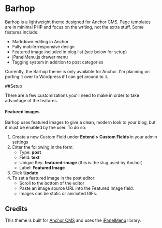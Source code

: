 # Barhop
Barhop is a lightweight theme designed for Anchor CMS. Page templates are in minimal PHP and focus on the writing, not the extra stuff. Some features include:

- Markdown editing in Anchor
- Fully mobile-responsive design
- Featured image included in blog list (see below for setup)
- jPanelMenu.js drawer menu
- Tagging system in addition to post categories

Currently, the Barhop theme is only available for Anchor. I'm planning on porting it over to Wordpress if I can get around to it.

##Setup

There are a few customizations you'll need to make in order to take advantage of the features.

#### Featured Images
Barhop uses featured images to give a clean, modern look to your blog, but it must be enabled by the user. To do so:

1. Create a new Custom Field under **Extend > Custom Fields** in your admin settings
2. Enter the following in the form:
   - Type: **post**
   - Field: **text**
   - Unique Key: **featured-image** (this is the slug used by Anchor)
   - Label: **Featured Image**
3. Click **Update**
4. To set a featured image in the post editor:
   - Scroll to the bottom of the editor
   - Paste an image source URL into the Featured Image field.
   - Images can be static *or* animated GIFs.

## Credits

This theme is built for [Anchor CMS](http://www.anchorcms.com) and uses the [jPanelMenu](http://jpanelmenu.com) library.